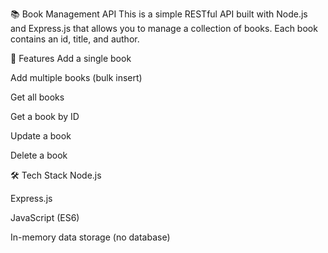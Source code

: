 📚 Book Management API
This is a simple RESTful API built with Node.js and Express.js that allows you to manage a collection of books. Each book contains an id, title, and author.

🚀 Features
Add a single book

Add multiple books (bulk insert)

Get all books

Get a book by ID

Update a book

Delete a book

🛠️ Tech Stack
Node.js

Express.js

JavaScript (ES6)

In-memory data storage (no database)